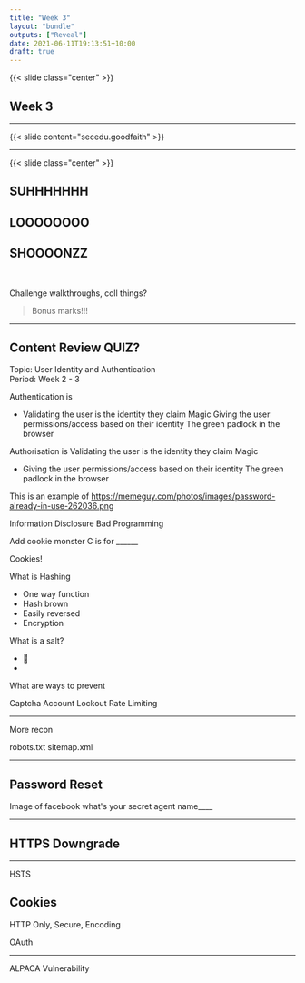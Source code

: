 ```yaml
---
title: "Week 3"
layout: "bundle"
outputs: ["Reveal"]
date: 2021-06-11T19:13:51+10:00
draft: true
---
```


{{< slide class="center" >}}

## Week 3

---

{{< slide content="secedu.goodfaith" >}}

---

{{< slide class="center" >}}

## SUHHHHHHH
## LOOOOOOOO
## SHOOOONZZ

&nbsp;  

Challenge walkthroughs, coll things?  
> Bonus marks!!!

---

## Content Review QUIZ?

Topic: User Identity and Authentication  
Period: Week 2 - 3

Authentication is
- Validating the user is the identity they claim
Magic
Giving the user permissions/access based on their identity
The green padlock in the browser

Authorisation is
Validating the user is the identity they claim
Magic
- Giving the user permissions/access based on their identity
The green padlock in the browser

This is an example of
https://memeguy.com/photos/images/password-already-in-use-262036.png

Information Disclosure
Bad Programming

Add cookie monster
C is for ______

Cookies!



What is Hashing
- One way function
- Hash brown
- Easily reversed
- Encryption

What is a salt?
- 🧂
- 




What are ways to prevent 


Captcha
Account Lockout
Rate Limiting

---

More recon

robots.txt
sitemap.xml

---

## Password Reset

Image of facebook what's your secret agent name____

---

## HTTPS Downgrade

---

HSTS


## Cookies

HTTP Only, Secure, Encoding

OAuth


---

ALPACA Vulnerability
